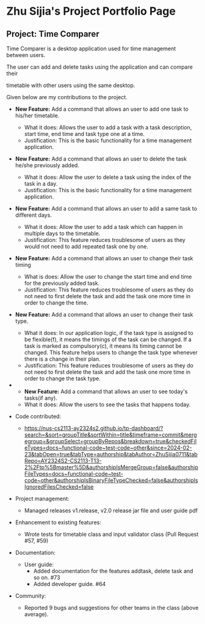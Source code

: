 # Zhu Sijia's Project Portfolio Page

## Project: Time Comparer

Time Comparer is a desktop application used for time management between users.

The user can add and delete tasks using the application and can compare their 

timetable with other users using the same desktop.

Given below are my contributions to the project.

- **New Feature:** Add a command that allows an user to add one task to his/her timetable.
  - What it does: Allows the user to add a task with a task description, start time, end time and task type one at a time.
  - Justification: This is the basic functionality for a time management application.
- **New Feature:** Add a command that allows an user to delete the task he/she previously added.
  - What it does: Allow the user to delete a task using the index of the task in a day.
  - Justification: This is the basic functionality for a time management application.
- **New Feature:** Add a command that allows an user to add a same task to different days.
  - What it does: Allow the user to add a task which can happen in multiple days to the timetable.
  - Justification: This feature reduces troublesome of users as they would not need to add repeated task one by one.
- **New Feature:** Add a command that allows an user to change their task timing
  - What is does: Allow the user to change the start time and end time for the previously added task.
  - Justification: This feature reduces troublesome of users as they do not need to first delete the task and add the 
    task one more time in order to change the time.
- **New Feature:** Add a command that allows an user to change their task type.
  - What it does: In our application logic, if the task type is assigned to be flexible(f), it means the timings of the 
    task can be changed. If a task is marked as compulsory(c), it means its timing cannot be changed. This feature helps 
    users to change the task type whenever there is a change in their plan.
  - Justification: This feature reduces troublesome of users as they do not need to first delete the task and add the
    task one more time in order to change the task type.
- - **New Feature:** Add a command that allows an user to see today's tasks(if any).
  - What it does: Allow the users to see the tasks that happens today.
  
- Code contributed: 
  - https://nus-cs2113-ay2324s2.github.io/tp-dashboard/?search=&sort=groupTitle&sortWithin=title&timeframe=commit&mergegroup=&groupSelect=groupByRepos&breakdown=true&checkedFileTypes=docs~functional-code~test-code~other&since=2024-02-23&tabOpen=true&tabType=authorship&tabAuthor=ZhuSijia0711&tabRepo=AY2324S2-CS2113-T13-2%2Ftp%5Bmaster%5D&authorshipIsMergeGroup=false&authorshipFileTypes=docs~functional-code~test-code~other&authorshipIsBinaryFileTypeChecked=false&authorshipIsIgnoredFilesChecked=false

- Project management:
  - Managed releases v1.release, v2.0 release jar file and user guide pdf

- Enhancement to existing features:
  - Wrote tests for timetable class and input validator class (Pull Request #57, #59)

- Documentation:
  - User guide:
    - Added documentation for the features addtask, delete task and so on. #73
    - Added developer guide. #64

- Community:
  - Reported 9 bugs and suggestions for other teams in the class (above average).